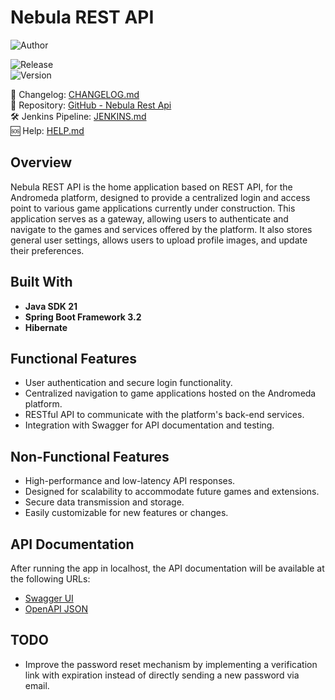 # Nebula REST API

<div align="left">

![Author](https://img.shields.io/badge/Author-Szymon%20Derleta-white?style=for-the-badge)

![Release](https://img.shields.io/badge/Release-Public%20Release-green?style=for-the-badge)  
![Version](https://img.shields.io/badge/Version-3.1.0-green?style=for-the-badge)

📄 Changelog: [CHANGELOG.md](info/CHANGELOG.md)  
🔗 Repository: [GitHub - Nebula Rest Api](https://github.com/szymonderleta/nebula-rest-api-public)  
🛠️ Jenkins Pipeline: [JENKINS.md](info/JENKINS.md)  
🆘 Help: [HELP.md](info/HELP.md)
</div>

## Overview

Nebula REST API is the home application based on REST API, for the Andromeda platform, designed to provide a centralized login and access
point to various game applications currently under construction. This application serves as a gateway, allowing users to
authenticate and navigate to the games and services offered by the platform. It also stores general user settings,
allows users to upload profile images, and update their preferences.

## Built With

- **Java SDK 21**
- **Spring Boot Framework 3.2**
- **Hibernate**

## Functional Features

- User authentication and secure login functionality.
- Centralized navigation to game applications hosted on the Andromeda platform.
- RESTful API to communicate with the platform's back-end services.
- Integration with Swagger for API documentation and testing.

## Non-Functional Features

- High-performance and low-latency API responses.
- Designed for scalability to accommodate future games and extensions.
- Secure data transmission and storage.
- Easily customizable for new features or changes.

## API Documentation

After running the app in localhost, the API documentation will be available at the following URLs:

- [Swagger UI](http://localhost:8081/swagger-ui/index.html)
- [OpenAPI JSON](http://localhost:8081/v3/api-docs)

## TODO

- Improve the password reset mechanism by implementing a verification link with expiration instead of directly sending a
  new password via email.
